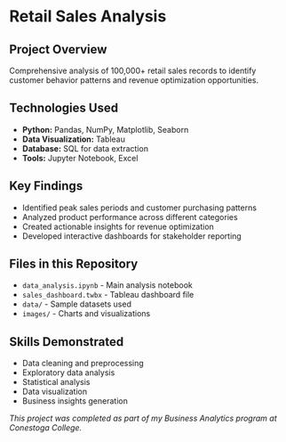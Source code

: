 # Retail Sales Analysis

## Project Overview
Comprehensive analysis of 100,000+ retail sales records to identify customer behavior patterns and revenue optimization opportunities.

## Technologies Used
- **Python:** Pandas, NumPy, Matplotlib, Seaborn
- **Data Visualization:** Tableau
- **Database:** SQL for data extraction
- **Tools:** Jupyter Notebook, Excel

## Key Findings
- Identified peak sales periods and customer purchasing patterns
- Analyzed product performance across different categories
- Created actionable insights for revenue optimization
- Developed interactive dashboards for stakeholder reporting

## Files in this Repository
- `data_analysis.ipynb` - Main analysis notebook
- `sales_dashboard.twbx` - Tableau dashboard file
- `data/` - Sample datasets used
- `images/` - Charts and visualizations

## Skills Demonstrated
- Data cleaning and preprocessing
- Exploratory data analysis
- Statistical analysis
- Data visualization
- Business insights generation

*This project was completed as part of my Business Analytics program at Conestoga College.*
